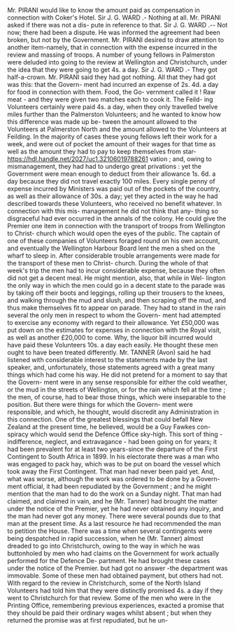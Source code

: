 Mr. PIRANI would like to know the amount paid as compensation in connection with Coker's Hotel. Sir J. G. WARD .- Nothing at all. Mr. PIRANI asked if there was not a dis- pute in reference to that. Sir J. G. WARD .-- Not now; there had been a dispute. He was informed the agreement had been broken, but not by the Government. Mr. PIRANI desired to draw attention to another item-namely, that in connection with the expense incurred in the review and massing of troops. A number of young fellows in Palmerston were deluded into going to the review at Wellington and Christchurch, under the idea that they were going to get 4s. a day. Sir J. G. WARD .- They got half-a-crown. Mr. PIRANI said they had got nothing. All that they had got was this: that the Govern- ment had incurred an expense of 2s. 4d. a day for food in connection with them. Food, the Go- vernment called it ! Raw meat - and they were given two matches each to cook it. The Feild- ing Volunteers certainly were paid 4s. a day, when they only travelled twelve miles further than the Palmerston Volunteers; and he wanted to know how this difference was made up be- tween the amount allowed to the Volunteers at Palmerston North and the amount allowed to the Volunteers at Feilding. In the majority of cases these young fellows left their work for a week, and were out of pocket the amount of their wages for that time as well as the amount they had to pay to keep themselves from star- https://hdl.handle.net/2027/uc1.32106019788261 vation ; and, owing to mismanagement, they had had to undergo great privations : yet the Government were mean enough to deduct from their allowance 1s. 6d. a day because they did not travel exactly 100 miles. Every single penny of expense incurred by Ministers was paid out of the pockets of the country, as well as their allowance of 30s. a day; yet they acted in the way he had described towards these Volunteers, who received no benefit whatever. In connection with this mis- management he did not think that any- thing so disgraceful had ever occurred in the annals of the colony. He could give the Premier one item in connection with the transport of troops from Wellington to Christ- church which would open the eyes of the public. The captain of one of these companies of Volunteers foraged round on his own account, and eventually the Wellington Harbour Board lent the men a shed on the wharf to sleep in. After considerable trouble arrangements were made for the transport of these men to Christ- church. During the whole of that week's trip the men had to incur considerable expense, because they often did not get a decent meal. He might mention, also, that while in Wel- lington the only way in which the men could go in a decent state to the parade was by taking off their boots and leggings, rolling up their trousers to the knees, and walking through the mud and slush, and then scraping off the mud, and thus make themselves fit to appear on parade. They had to stand in the rain several the only men in respect to whom the Govern- ment had attempted to exercise any economy with regard to their allowance. Yet £50,000 was put down on the estimates for expenses in connection with the Royal visit, as well as another £20,000 to come. Why, the liquor bill incurred would have paid these Volunteers 10s. a day each easily. He thought these men ought to have been treated differently. Mr. TANNER (Avon) said he had listened with considerable interest to the statements made by the last speaker, and, unfortunately, those statements agreed with a great many things which had come his way. He did not pretend for a moment to say that the Govern- ment were in any sense responsible for either the cold weather, or the mud in the streets of Wellington, or for the rain which fell at the time ; the men, of course, had to bear those things, which were inseparable to the position. But there were things for which the Govern- ment were responsible, and which, he thought, would discredit any Administration in this connection. One of the greatest blessings that could befall New Zealand at the present time, he believed, would be a Guy Fawkes con- spiracy which would send the Defence Office sky-high. This sort of thing - indifference, neglect, and extravagance - had been going on for years; it had been prevalent for at least two years-since the departure of the First Contingent to South Africa in 1899. In his electorate there was a man who was engaged to pack hay, which was to be put on board the vessel which took away the First Contingent. That man had never been paid yet. And, what was worse, although the work was ordered to be done by a Govern- ment official, it had been repudiated by the Government ; and he might mention that the man had to do the work on a Sunday night. That man had claimed, and claimed in vain, and he (Mr. Tanner) had brought the matter under the notice of the Premier, yet he had never obtained any inquiry, and the man had never got any money. There were several pounds due to that man at the present time. As a last resource he had recommended the man to petition the House. There was a time when several contingents were being despatched in rapid succession, when he (Mr. Tanner) almost dreaded to go into Christchurch, owing to the way in which he was buttonholed by men who had claims on the Government for work actually performed for the Defence De- partment. He had brought these cases under the notice of the Premier. but had got no answer -the department was immovable. Some of these men had obtained payment, but others had not. With regard to the review in Christchurch, some of the North Island Volunteers had told him that they were distinctly promised 4s. a day if they went to Christchurch for that review. Some of the men who were in the Printing Office, remembering previous experiences, exacted a promise that they should be paid their ordinary wages whilst absent ; but when they returned the promise was at first repudiated, but he un- 